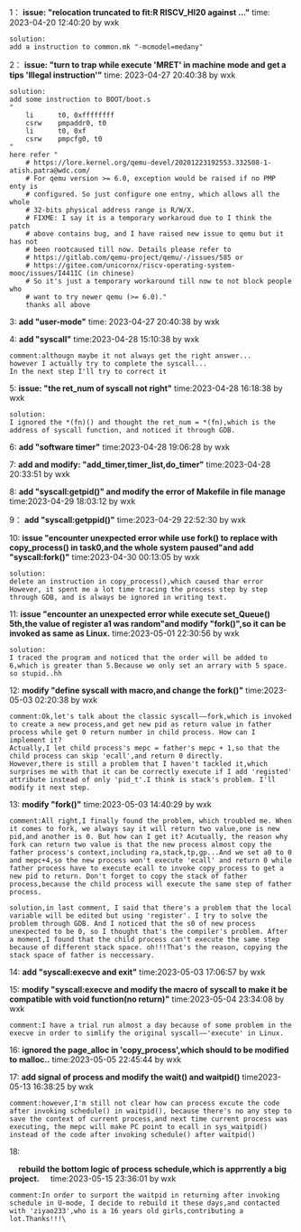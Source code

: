 1：
    **issue:    "relocation truncated to fit:R RISCV_HI20 against ..."**
    time:    2023-04-20 12:40:20 by wxk

    solution:
    add a instruction to common.mk "-mcmodel=medany"

2：
   **issue:    "turn to trap while execute 'MRET' in machine mode and get a tips 'Illegal instruction'"**
    time:    2023-04-27 20:40:38 by wxk

    solution:
    add some instruction to BOOT/boot.s
    "
        li      t0, 0xffffffff
        csrw    pmpaddr0, t0
        li      t0, 0xf
        csrw    pmpcfg0, t0
    "
    here refer "    
        # https://lore.kernel.org/qemu-devel/20201223192553.332508-1-atish.patra@wdc.com/
        # For qemu version >= 6.0, exception would be raised if no PMP enty is
        # configured. So just configure one entny, which allows all the whole
        # 32-bits physical address range is R/W/X.
        # FIXME: I say it is a temporary workaroud due to I think the patch
        # above contains bug, and I have raised new issue to qemu but it has not
        # been rootcaused till now. Details please refer to
        # https://gitlab.com/qemu-project/qemu/-/issues/585 or
        # https://gitee.com/unicornx/riscv-operating-system-mooc/issues/I441IC (in chinese)
        # So it's just a temporary workaround till now to not block people who
        # want to try newer qemu (>= 6.0)."
        thanks all above

3:
    **add "user-mode"**
    time:    2023-04-27 20:40:38 by wxk

4:
   **add "syscall"**
    time:2023-04-28 15:10:38 by wxk

```
comment:althougn maybe it not always get the right answer...
however I actually try to complete the syscall...
In the next step I'll try to correct it
```

5:
   **issue: "the ret_num of syscall not right"**
    time:2023-04-28 16:18:38 by wxk

    solution:
    I ignored the *(fn)() and thought the ret_num = *(fn),which is the address of syscall function, and noticed it through GDB.

6:
   **add "software timer"**
    time:2023-04-28 19:06:28 by wxk

7:
    **add and modify: "add_timer,timer_list,do_timer"**
    time:2023-04-28 20:33:51 by wxk

8:
    **add "syscall:getpid()" and modify the error of Makefile in file manage**
    time:2023-04-29 18:03:12 by wxk

9：
    **add "syscall:getppid()"**
    time:2023-04-29 22:52:30 by wxk

10:
   **issue "encounter unexpected error while use fork() to replace with copy_process() in task0,and the whole system paused"and add "syscall:fork()"**
    time:2023-04-30 00:13:05 by wxk

    solution:
    delete an instruction in copy_process(),which caused thar error
    However, it spent me a lot time tracing the process step by step through GDB, and is always be ignored in writing text.

11:
    **issue "encounter an unexpected error while execute set_Queue() 5th,the value of register a1 was random"and modify "fork()",so it can be invoked as same as Linux.**
    time:2023-05-01 22:30:56 by wxk

    solution:
    I traced the program and noticed that the order will be added to 6,which is greater than 5.Because we only set an arrary with 5 space.
    so stupid..hh

12:
   **modify "define syscall with macro,and change the fork()"**
    time:2023-05-03 02:20:38 by wxk

    comment:Ok,let's talk about the classic syscall——fork,which is invoked to create a new process,and get new pid as return value in father process while get 0 return number in child process. How can I implement it?
    Actually,I let child process's mepc = father's mepc + 1,so that the child process can skip 'ecall',and return 0 directly.
    However,there is still a problem that I haven't tackled it,which surprises me with that it can be correctly execute if I add 'registed' attribute instead of only 'pid_t'.I think is stack's problem. I'll modify it next step.

13:
    **modify "fork()"**
    time:2023-05-03 14:40:29 by wxk

    comment:All right,I finally found the problem, which troubled me. When it comes to fork, we always say it will return two value,one is new pid,and another is 0. But how can I get it? Acutually, the reason why fork can return two value is that the new process almost copy the father process's context,including ra,stack,tp,gp...And we set a0 to 0 and mepc+4,so the new process won't execute 'ecall' and return 0 while father process have to execute ecall to invoke copy_process to get a new pid to return. Don't forget to copy the stack of father process,because the child process will execute the same step of father process.
    
    solution,in last comment, I said that there's a problem that the local variable will be edited but using 'register'. I try to solve the problem through GDB. And I noticed that the s0 of new process unexpected to be 0, so I thought that's the compiler's problem. After a moment,I found that the child process can't execute the same step because of different stack space. oh!!!That's the reason, copying the stack space of father is neccessary.

14:
   **add "syscall:execve and exit"**
    time:2023-05-03 17:06:57 by wxk

15:
    **modify "syscall:execve and modify the macro of syscall to make it be compatible with void function(no return)"**
    time:2023-05-04 23:34:08 by wxk

    comment:I have a trial run almost a day because of some problem in the execve in order to simlify the original syscall——'execute' in Linux.

16:
   **ignored the page_alloc in 'copy_process',which should to be modified to malloc..**
    time:2023-05-05 22:45:44 by wxk

17:
    **add signal of process and modify the wait() and waitpid()**
    time2023-05-13 16:38:25 by wxk

```
comment:however,I'm still not clear how can process excute the code after invoking schedule() in waitpid(), because there's no any step to save the context of current process,and next time current process was executing, the mepc will make PC point to ecall in sys_waitpid() instead of the code after invoking schedule() after waitpid()
```

18:

    **rebuild the bottom logic of process schedule,which is apprrently a big project.** 
    time:2023-05-15 23:36:01 by wxk

```
comment:In order to surport the waitpid in returning after invoking schedule in U-mode, I decide to rebuild it these days,and contacted with 'ziyao233',who is a 16 years old girls,contributing a lot.Thanks!!!\
```
